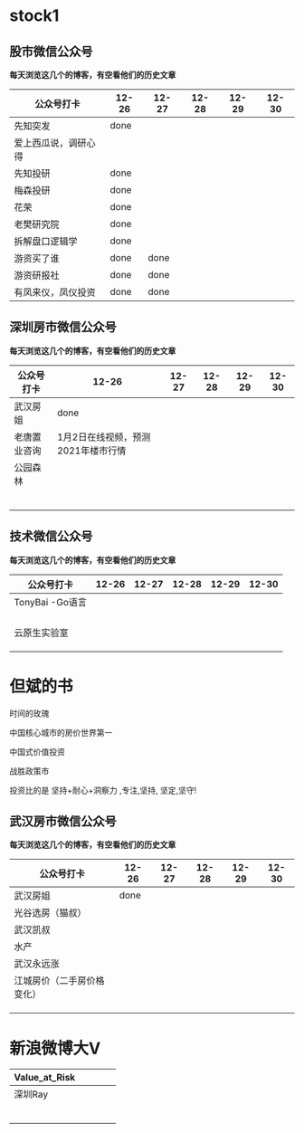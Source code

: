 # stock1





## 股市微信公众号

**每天浏览这几个的博客，有空看他们的历史文章**

| 公众号打卡           | 12-26 | 12-27 | 12-28 | 12-29 | 12-30 |
| -------------------- | ----- | ----- | ----- | ----- | ----- |
| 先知突发             | done  |       |       |       |       |
| 爱上西瓜说，调研心得 |       |       |       |       |       |
| 先知投研             | done  |       |       |       |       |
| 梅森投研             | done  |       |       |       |       |
| 花荣                 | done  |       |       |       |       |
| 老樊研究院           | done  |       |       |       |       |
| 拆解盘口逻辑学       | done  |       |       |       |       |
| 游资买了谁           | done  | done  |       |       |       |
| 游资研报社           | done  | done  |       |       |       |
| 有凤来仪，凤仪投资   | done  | done  |       |       |       |



## 深圳房市微信公众号

**每天浏览这几个的博客，有空看他们的历史文章**

| 公众号打卡   | 12-26                              | 12-27 | 12-28 | 12-29 | 12-30 |
| ------------ | ---------------------------------- | ----- | ----- | ----- | ----- |
| 武汉房姐     | done                               |       |       |       |       |
| 老唐置业咨询 | 1月2日在线视频，预测2021年楼市行情 |       |       |       |       |
| 公园森林     |                                    |       |       |       |       |
|              |                                    |       |       |       |       |
|              |                                    |       |       |       |       |
|              |                                    |       |       |       |       |
|              |                                    |       |       |       |       |
|              |                                    |       |       |       |       |
|              |                                    |       |       |       |       |

## 技术微信公众号

**每天浏览这几个的博客，有空看他们的历史文章**

| 公众号打卡      | 12-26 | 12-27 | 12-28 | 12-29 | 12-30 |
| --------------- | ----- | ----- | ----- | ----- | ----- |
| TonyBai -Go语言 |       |       |       |       |       |
|                 |       |       |       |       |       |
|                 |       |       |       |       |       |
|                 |       |       |       |       |       |
|                 |       |       |       |       |       |
| 云原生实验室    |       |       |       |       |       |
|                 |       |       |       |       |       |
|                 |       |       |       |       |       |
|                 |       |       |       |       |       |



# 但斌的书

时间的玫瑰

中国核心城市的房价世界第一

中国式价值投资



战胜政策市 

投资比的是 坚持+耐心+洞察力 ,专注,坚持, 坚定,坚守!





## 武汉房市微信公众号

**每天浏览这几个的博客，有空看他们的历史文章**

| 公众号打卡                 | 12-26 | 12-27 | 12-28 | 12-29 | 12-30 |
| -------------------------- | ----- | ----- | ----- | ----- | ----- |
| 武汉房姐                   | done  |       |       |       |       |
| 光谷选房（猫叔）           |       |       |       |       |       |
| 武汉凯叔                   |       |       |       |       |       |
| 水产                       |       |       |       |       |       |
| 武汉永远涨                 |       |       |       |       |       |
| 江城房价（二手房价格变化） |       |       |       |       |       |
|                            |       |       |       |       |       |
|                            |       |       |       |       |       |
|                            |       |       |       |       |       |

## 



# 新浪微博大V



| Value_at_Risk |      |      |      |      |
| ------------- | ---- | ---- | ---- | ---- |
| 深圳Ray       |      |      |      |      |
|               |      |      |      |      |
|               |      |      |      |      |
|               |      |      |      |      |
|               |      |      |      |      |
|               |      |      |      |      |
|               |      |      |      |      |

